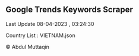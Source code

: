 

## Google Trends Keywords Scraper 
 
Last Update 08-04-2023 , 03:24:30

Country List :
VIETNAM.json



© Abdul Muttaqin 
